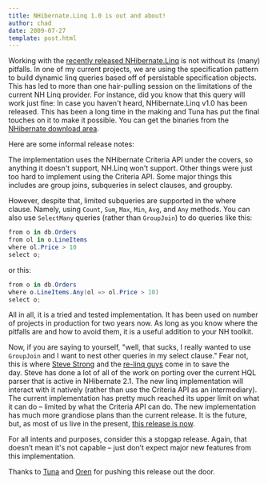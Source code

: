 ```yaml
---
title: NHibernate.Linq 1.0 is out and about!
author: chad
date: 2009-07-27
template: post.html
---
```


Working with the [recently released NHibernate.Linq](/nhibernate-linq-1-0-is-out-and-about) is not without its (many) pitfalls. In one of my current projects, we are using the specification pattern to build dynamic linq queries based off of persistable specification objects. This has led to more than one hair-pulling session on the limitations of the current NH Linq provider. For instance, did you know that this query will work just fine:
In case you haven't heard, NHibernate.Linq v1.0 has been released. This has been a long time in the making and Tuna has put the final touches on it to make it possible. You can get the binaries from the [NHibernate download area](http://sourceforge.net/projects/nhibernate/files/).

Here are some informal release notes:

The implementation uses the NHibernate Criteria API under the covers, so anything it doesn't support, NH.Linq won't support. Other things were just too hard to implement using the Criteria API. Some major things this includes are group joins, subqueries in select clauses, and groupby.

However, despite that, limited subqueries are supported in the where clause. Namely, using `Count`, `Sum`, `Max`, `Min`, `Avg`, and `Any` methods. You can also use `SelectMany` queries (rather than `GroupJoin`) to do queries like this:

```cs
from o in db.Orders
from ol in o.LineItems
where ol.Price > 10
select o;
```

or this:

```cs
from o in db.Orders
where o.LineItems.Any(ol => ol.Price > 10)
select o;
```

All in all, it is a tried and tested implementation. It has been used on number of projects in production for two years now. As long as you know where the pitfalls are and how to avoid them, it is a useful addition to your NH toolkit.

Now, if you are saying to yourself, "well, that sucks, I really wanted to use `GroupJoin` and I want to nest other queries in my select clause." Fear not, this is where [Steve Strong](http://blogs.imeta.co.uk/sstrong/archive/2009/06/11/708.aspx) and the [re-linq guys](http://www.re-motion.org/) come in to save the day. Steve has done <span class="correction">a lot of</span> all of the work on porting over the current HQL parser that is active in NHibernate 2.1. The new linq implementation will interact with it natively (rather than use the Criteria API as an intermediary). The current implementation has pretty much reached its upper limit on what it can do – limited by what the Criteria API can do. The new implementation has much more grandiose plans than the current release. It is the future, but, as most of us live in the present, [this release is now](http://sourceforge.net/projects/nhibernate/files/NHibernate/2.1.0.GA/NHibernate.Linq-1.0.0.GA-bin.zip/download).

For all intents and purposes, consider this a stopgap release. Again, that doesn’t mean it's not capable – just don’t expect major new features from this implementation.

Thanks to [Tuna](http://tunatoksoz.com/) and [Oren](http://ayende.com/) for pushing this release out the door.
